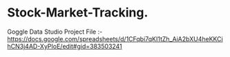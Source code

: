 # Stock-Market-Tracking.

Goggle Data Studio Project
File :- https://docs.google.com/spreadsheets/d/1CFqbi7qKI1tZh_AiA2bXU4heKKCihCN3j4AD-XyPIoE/edit#gid=383503241
